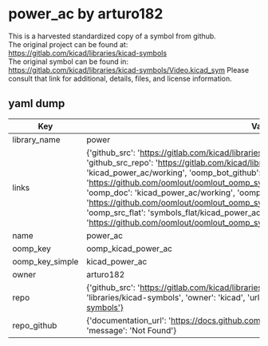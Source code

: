 # power_ac by arturo182  
This is a harvested standardized copy of a symbol from github.  
The original project can be found at:  
https://gitlab.com/kicad/libraries/kicad-symbols  
The original symbol can be found in:
https://gitlab.com/kicad/libraries/kicad-symbols/Video.kicad_sym
Please consult that link for additional, details, files, and license information.  
## yaml dump  
| Key | Value |  
| --- | --- |  
| library_name | power |  
| links | {'github_src': 'https://gitlab.com/kicad/libraries/kicad-symbols/Video.kicad_sym', 'github_src_repo': 'https://gitlab.com/kicad/libraries/kicad-symbols', 'oomp_bot': 'kicad_power_ac/working', 'oomp_bot_github': 'https://github.com/oomlout/oomlout_oomp_symbol_bot/tree/main/kicad_power_ac/working', 'oomp_doc': 'kicad_power_ac/working', 'oomp_doc_github': 'https://github.com/oomlout/oomlout_oomp_symbol_doc/tree/main/kicad_power_ac/working', 'oomp_src_flat': 'symbols_flat/kicad_power_ac/working', 'oomp_src_flat_github': 'https://github.com/oomlout/oomlout_oomp_symbol_src/tree/main/kicad_power_ac/working'} |  
| name | power_ac |  
| oomp_key | oomp_kicad_power_ac |  
| oomp_key_simple | kicad_power_ac |  
| owner | arturo182 |  
| repo | {'github_src': 'https://gitlab.com/kicad/libraries/kicad-symbols/Video.kicad_sym', 'name': 'libraries/kicad-symbols', 'owner': 'kicad', 'url': 'https://gitlab.com/kicad/libraries/kicad-symbols'} |  
| repo_github | {'documentation_url': 'https://docs.github.com/rest/repos/repos#get-a-repository', 'message': 'Not Found'} |  

